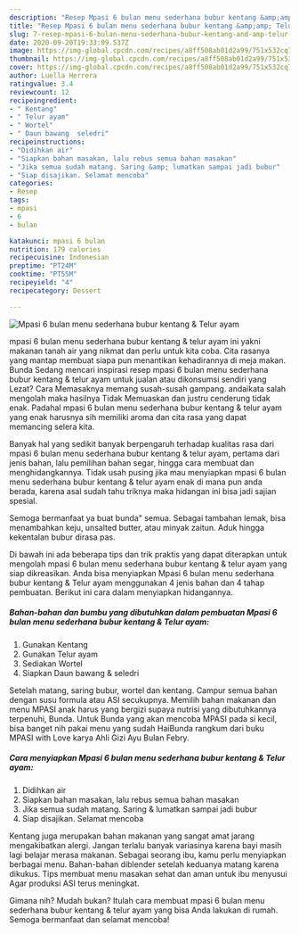 ```yaml
---
description: "Resep Mpasi 6 bulan menu sederhana bubur kentang &amp;amp; Telur ayam | Resep Membuat Mpasi 6 bulan menu sederhana bubur kentang &amp;amp; Telur ayam Yang Enak Dan Lezat"
title: "Resep Mpasi 6 bulan menu sederhana bubur kentang &amp;amp; Telur ayam | Resep Membuat Mpasi 6 bulan menu sederhana bubur kentang &amp;amp; Telur ayam Yang Enak Dan Lezat"
slug: 7-resep-mpasi-6-bulan-menu-sederhana-bubur-kentang-and-amp-telur-ayam-resep-membuat-mpasi-6-bulan-menu-sederhana-bubur-kentang-and-amp-telur-ayam-yang-enak-dan-lezat
date: 2020-09-20T19:33:09.537Z
image: https://img-global.cpcdn.com/recipes/a8ff508ab01d2a99/751x532cq70/mpasi-6-bulan-menu-sederhana-bubur-kentang-telur-ayam-foto-resep-utama.jpg
thumbnail: https://img-global.cpcdn.com/recipes/a8ff508ab01d2a99/751x532cq70/mpasi-6-bulan-menu-sederhana-bubur-kentang-telur-ayam-foto-resep-utama.jpg
cover: https://img-global.cpcdn.com/recipes/a8ff508ab01d2a99/751x532cq70/mpasi-6-bulan-menu-sederhana-bubur-kentang-telur-ayam-foto-resep-utama.jpg
author: Luella Herrera
ratingvalue: 3.4
reviewcount: 12
recipeingredient:
- " Kentang"
- " Telur ayam"
- " Wortel"
- " Daun bawang  seledri"
recipeinstructions:
- "Didihkan air"
- "Siapkan bahan masakan, lalu rebus semua bahan masakan"
- "Jika semua sudah matang. Saring &amp; lumatkan sampai jadi bubur"
- "Siap disajikan. Selamat mencoba"
categories:
- Resep
tags:
- mpasi
- 6
- bulan

katakunci: mpasi 6 bulan 
nutrition: 179 calories
recipecuisine: Indonesian
preptime: "PT24M"
cooktime: "PT55M"
recipeyield: "4"
recipecategory: Dessert

---
```



![Mpasi 6 bulan menu sederhana bubur kentang &amp; Telur ayam](https://img-global.cpcdn.com/recipes/a8ff508ab01d2a99/751x532cq70/mpasi-6-bulan-menu-sederhana-bubur-kentang-telur-ayam-foto-resep-utama.jpg)


mpasi 6 bulan menu sederhana bubur kentang &amp; telur ayam ini yakni makanan tanah air yang nikmat dan perlu untuk kita coba. Cita rasanya yang mantap membuat siapa pun menantikan kehadirannya di meja makan.
Bunda Sedang mencari inspirasi resep mpasi 6 bulan menu sederhana bubur kentang &amp; telur ayam untuk jualan atau dikonsumsi sendiri yang Lezat? Cara Memasaknya memang susah-susah gampang. andaikata salah mengolah maka hasilnya Tidak Memuaskan dan justru cenderung tidak enak. Padahal mpasi 6 bulan menu sederhana bubur kentang &amp; telur ayam yang enak harusnya sih memiliki aroma dan cita rasa yang dapat memancing selera kita.

Banyak hal yang sedikit banyak berpengaruh terhadap kualitas rasa dari mpasi 6 bulan menu sederhana bubur kentang &amp; telur ayam, pertama dari jenis bahan, lalu pemilihan bahan segar, hingga cara membuat dan menghidangkannya. Tidak usah pusing jika mau menyiapkan mpasi 6 bulan menu sederhana bubur kentang &amp; telur ayam enak di mana pun anda berada, karena asal sudah tahu triknya maka hidangan ini bisa jadi sajian spesial.

Semoga bermanfaat ya buat bunda&#34; semua. Sebagai tambahan lemak, bisa menambahkan keju, unsalted butter, atau minyak zaitun. Aduk hingga kekentalan bubur dirasa pas.


Di bawah ini ada beberapa tips dan trik praktis yang dapat diterapkan untuk mengolah mpasi 6 bulan menu sederhana bubur kentang &amp; telur ayam yang siap dikreasikan. Anda bisa menyiapkan Mpasi 6 bulan menu sederhana bubur kentang &amp; Telur ayam menggunakan 4 jenis bahan dan 4 tahap pembuatan. Berikut ini cara dalam menyiapkan hidangannya.

<!--inarticleads1-->

##### Bahan-bahan dan bumbu yang dibutuhkan dalam pembuatan Mpasi 6 bulan menu sederhana bubur kentang &amp; Telur ayam:

1. Gunakan  Kentang
1. Gunakan  Telur ayam
1. Sediakan  Wortel
1. Siapkan  Daun bawang &amp; seledri


Setelah matang, saring bubur, wortel dan kentang. Campur semua bahan dengan susu formula atau ASI secukupnya. Memilih bahan makanan dan menu MPASI anak harus yang bergizi supaya nutrisi yang dibutuhkannya terpenuhi, Bunda. Untuk Bunda yang akan mencoba MPASI pada si kecil, bisa banget nih pakai menu yang sudah HaiBunda rangkum dari buku MPASI with Love karya Ahli Gizi Ayu Bulan Febry. 

<!--inarticleads2-->

##### Cara menyiapkan Mpasi 6 bulan menu sederhana bubur kentang &amp; Telur ayam:

1. Didihkan air
1. Siapkan bahan masakan, lalu rebus semua bahan masakan
1. Jika semua sudah matang. Saring &amp; lumatkan sampai jadi bubur
1. Siap disajikan. Selamat mencoba


Kentang juga merupakan bahan makanan yang sangat amat jarang mengakibatkan alergi. Jangan terlalu banyak variasinya karena bayi masih lagi belajar merasa makanan. Sebagai seorang ibu, kamu perlu menyiapkan berbagai menu. Bahan-bahan diblender setelah keduanya matang karena dikukus. Tips membuat menu masakan sehat dan aman untuk ibu menyusui Agar produksi ASI terus meningkat. 

Gimana nih? Mudah bukan? Itulah cara membuat mpasi 6 bulan menu sederhana bubur kentang &amp; telur ayam yang bisa Anda lakukan di rumah. Semoga bermanfaat dan selamat mencoba!
